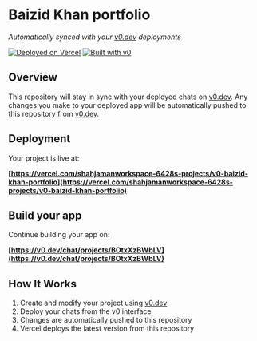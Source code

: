 # Baizid Khan portfolio

*Automatically synced with your [v0.dev](https://v0.dev) deployments*

[![Deployed on Vercel](https://img.shields.io/badge/Deployed%20on-Vercel-black?style=for-the-badge&logo=vercel)](https://vercel.com/shahjamanworkspace-6428s-projects/v0-baizid-khan-portfolio)
[![Built with v0](https://img.shields.io/badge/Built%20with-v0.dev-black?style=for-the-badge)](https://v0.dev/chat/projects/BOtxXzBWbLV)

## Overview

This repository will stay in sync with your deployed chats on [v0.dev](https://v0.dev).
Any changes you make to your deployed app will be automatically pushed to this repository from [v0.dev](https://v0.dev).

## Deployment

Your project is live at:

**[https://vercel.com/shahjamanworkspace-6428s-projects/v0-baizid-khan-portfolio](https://vercel.com/shahjamanworkspace-6428s-projects/v0-baizid-khan-portfolio)**

## Build your app

Continue building your app on:

**[https://v0.dev/chat/projects/BOtxXzBWbLV](https://v0.dev/chat/projects/BOtxXzBWbLV)**

## How It Works

1. Create and modify your project using [v0.dev](https://v0.dev)
2. Deploy your chats from the v0 interface
3. Changes are automatically pushed to this repository
4. Vercel deploys the latest version from this repository